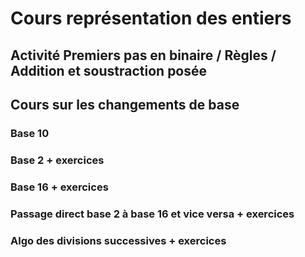 # Cours représentation des entiers

## Activité Premiers pas en binaire / Règles / Addition et soustraction posée

## Cours sur les changements de base 

### Base 10 

### Base 2 + exercices

### Base 16 + exercices

### Passage direct base 2 à base 16 et vice versa + exercices

### Algo des divisions successives + exercices

